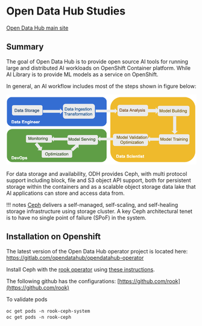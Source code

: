 # Open Data Hub Studies

[Open Data Hub main site](https://opendatahub.io)

## Summary

The goal of Open Data Hub is to provide open source AI tools for running large and distributed AI workloads on OpenShift Container platform. While AI Library is to provide ML models as a service on OpenShift.

In general, an AI workflow includes most of the steps shown in figure below:

![](./images/odh-figure-1.png)

For data storage and availability, ODH provides Ceph, with multi protocol support including block, file and S3 object API support, both for persistent storage within the containers and as a scalable object storage data lake that AI applications can store and access data from.

!!! notes
        [Ceph](https://docs.ceph.com/docs/master/start/intro/) delivers a self-managed, self-scaling, and self-healing storage infrastructure using storage cluster. A key Ceph architectural tenet is to have no single point of failure (SPoF) in the system.

## Installation on Openshift

The latest version of the Open Data Hub operator project is located here: https://gitlab.com/opendatahub/opendatahub-operator

Install Ceph with the [rook operator](https://www.redhat.com/en/blog/rook-ceph-storage-operator-now-operatorhubio) using [these instructions](https://opendatahub.io/arch.html#ceph-installation-with-the-rook-operator).

The following github has the configurations: [https://github.com/rook](https://github.com/rook)

To validate pods 

```
oc get pods -n rook-ceph-system
oc get pods -n rook-ceph
```
